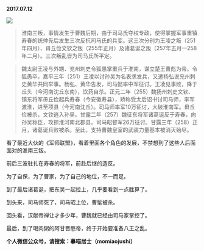
          
            
**2017.07.12**



![](//upload-images.jianshu.io/upload_images/51001-bc92cfadb909f638.png)



>淮南三叛，事情发生于曹魏后期，由于司马氏夺权专政，使得掌握军事重镇寿春的统帅先后发生三次反抗司马氏的兵变。这三次分别为王凌之叛（251年四月）、毌丘俭文钦之叛（255年正月）及诸葛诞之叛（257年五月—258年二月）。三次叛乱皆为司马氏所平定。


>魏太尉王凌与外甥、兖州刺史令狐愚掌重兵于淮南，谋立楚王曹彪为帝。令狐愚卒，嘉平三年（251）王凌以讨孙吴为名表求发兵，又遣杨弘说兖州刺史黄华共同举事。杨弘、黄华告发，司马懿率中军征讨。王凌见事败，降于丘头（今河南沈丘东南），饮药自杀。正元二年（255）魏扬州刺史文钦、镇东将军毌丘俭起兵寿春（今安徽寿县），矫称受太后诏书讨司马师，率军渡淮，进至项县（今河南沈丘）。司马师率军10万征讨，大破淮南军。毌丘俭被杀，文钦逃入孙吴。甘露二年（257）魏征东将军诸葛诞反于寿春，向孙吴称臣，攻掠淮河南北郡县。司马昭督军26万征讨。甘露三年（258）正月，诸葛诞兵败被杀。至此，支持曹魏皇室的武装力量基本被消灭殆尽。



看了最近大伙的《军师联盟》，看着里面各个角色的发展，不禁想到了这些人后面面对的淮南三叛。

前后三波驻扎在寿春的将军，前赴后继的造反。

为了自保，为了曹家，为了自己的地位，不一而足。

到了最后诸葛诞，把东吴一起拉上，几乎要看到一点胜算了。

到头来，司马师死了，司马昭上位，曹髦被杀。

回头看，汉献帝禅让才多少年，曹魏就已经由司马家掌控了。

最后，到了喝肉粥的阿甘晋愍帝，终于开始要准备八王之乱。


**个人微信公众号，请搜索：摹喵居士（momiaojushi）**

          
        